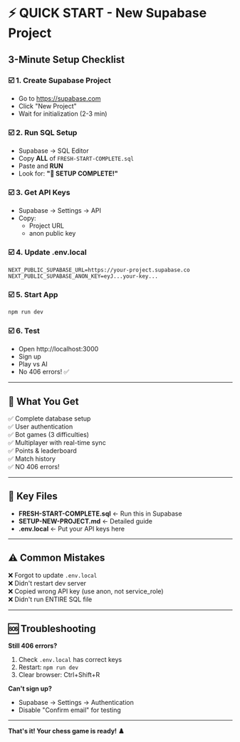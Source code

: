 # ⚡ QUICK START - New Supabase Project

## 3-Minute Setup Checklist

### ☑️ 1. Create Supabase Project
- Go to https://supabase.com
- Click "New Project"
- Wait for initialization (2-3 min)

### ☑️ 2. Run SQL Setup
- Supabase → SQL Editor
- Copy **ALL** of `FRESH-START-COMPLETE.sql`
- Paste and **RUN**
- Look for: **"🎉 SETUP COMPLETE!"**

### ☑️ 3. Get API Keys
- Supabase → Settings → API
- Copy:
  - Project URL
  - anon public key

### ☑️ 4. Update .env.local
```env
NEXT_PUBLIC_SUPABASE_URL=https://your-project.supabase.co
NEXT_PUBLIC_SUPABASE_ANON_KEY=eyJ...your-key...
```

### ☑️ 5. Start App
```bash
npm run dev
```

### ☑️ 6. Test
- Open http://localhost:3000
- Sign up
- Play vs AI
- No 406 errors! ✅

---

## 🎯 What You Get

✅ Complete database setup  
✅ User authentication  
✅ Bot games (3 difficulties)  
✅ Multiplayer with real-time sync  
✅ Points & leaderboard  
✅ Match history  
✅ NO 406 errors!  

---

## 📁 Key Files

- **FRESH-START-COMPLETE.sql** ← Run this in Supabase
- **SETUP-NEW-PROJECT.md** ← Detailed guide
- **.env.local** ← Put your API keys here

---

## ⚠️ Common Mistakes

❌ Forgot to update `.env.local`  
❌ Didn't restart dev server  
❌ Copied wrong API key (use anon, not service_role)  
❌ Didn't run ENTIRE SQL file  

---

## 🆘 Troubleshooting

**Still 406 errors?**
1. Check `.env.local` has correct keys
2. Restart: `npm run dev`
3. Clear browser: Ctrl+Shift+R

**Can't sign up?**
- Supabase → Settings → Authentication
- Disable "Confirm email" for testing

---

**That's it! Your chess game is ready! ♟️**

